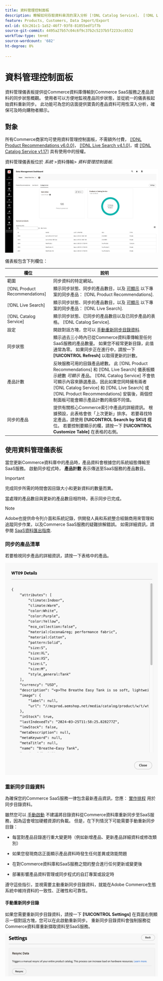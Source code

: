 ```yaml
---
title: 資料管理控制面板
description: 瞭解如何存取資料串流的深入分析 [!DNL Catalog Service]， [!DNL Live Search]、和 [!DNL Product Recommendation]s.
feature: Products, Customers, Data Import/Export
exl-id: 63c261c1-1a52-46f7-93f8-81055edf1f7b
source-git-commit: 4495a27b57c04c6f9c37b2c5237b5f2233cc8532
workflow-type: tm+mt
source-wordcount: '682'
ht-degree: 0%

---
```


# 資料管理控制面板

資料管理儀表板提供從Commerce資料庫傳輸到Commerce SaaS服務之產品資料的同步狀態概觀。 使用者可以方便地監視產品同步狀態，並從統一的儀表板起始資料重新同步。 此功能可為您的店面提供寶貴的產品資料可用性深入分析，確保可及時向購物者顯示。

## 對象

所有Commerce商家均可使用資料管理控制面板，不需額外付費， [[!DNL Product Recommendations v6.0.0]](https://experienceleague.adobe.com/en/docs/commerce-merchant-services/product-recommendations/guide-overview)， [[!DNL Live Search v4.1.0]](https://experienceleague.adobe.com/en/docs/commerce-merchant-services/live-search/guide-overview)，或 [[!DNL Catalog Service v1.17]](https://experienceleague.adobe.com/en/docs/commerce-merchant-services/catalog-service/guide-overview) 具有使用中的授權。

資料管理儀表板位於 *系統* >資料傳輸> *資料管理控制面板*.

![資料管理控制面板](assets/data-management-dashboard.png)

儀表板包含下列欄位：

| 欄位 | 說明 |
|--- |--- |
| 範圍 | 同步資料的特定網站。 |
| [!DNL Product Recommendations] | 顯示同步狀態、同步的產品數目，以及 [可顯示](https://experienceleague.adobe.com/en/docs/commerce-admin/config/catalog/inventory#stock-options) 以下專案的同步產品： [!DNL Product Recommendations]. |
| [!DNL Live Search] | 顯示同步狀態、同步的產品數目，以及 [可顯示](https://experienceleague.adobe.com/en/docs/commerce-admin/config/catalog/inventory#stock-options) 以下專案的同步產品： [!DNL Live Search]. |
| [!DNL Catalog Service] | 顯示同步狀態、已同步的產品數目以及已同步產品的表格。 [!DNL Catalog Service]. |
| 設定 | 開啟對話方塊，您可以 [手動重新同步目錄資料](#resync-catalog-data). |
| 同步狀態 | 顯示過去三小時內已從Commerce資料庫傳輸至任何SaaS服務的產品數量。 如果您不經常更新目錄，此值通常為零。 如果同步正在進行中，請按一下 **[!UICONTROL Refresh]** 以取得更新的計數。 |
| 產品計數 | 反映服務可用的目錄產品總數。 此 [!DNL Product Recommendations] 和 [!DNL Live Search] 儀表板顯示總數 _可顯示_ 產品。 [!DNL Catalog Service] 不會依可顯示內容來篩選產品，因此如果您同時擁有兩者 [!DNL Catalog Service] 和 [!DNL Live Search] 或 [!DNL Product Recommendations] 安裝後，兩個控制面板可能會顯示產品計數的兩個不同值。 |
| 同步的產品 | 提供有關核心Commerce索引中產品的詳細資訊。 根據預設，此表格會依「上次更新」排序。 若要尋找特定產品，請使用 **[!UICONTROL Search by SKU]** 欄位。 若要控制要顯示的欄，請按一下 **[!UICONTROL Customize Table]** 在表格的右側。 |

## 使用資料管理儀表板

當您更新Commerce資料庫中的產品時，產品資料會根據您的系統組態傳輸至SaaS服務。 啟動同步程式時， **產品計數** 表示傳送至SaaS服務的產品數目。

>[!IMPORTANT]
>
>完成同步所需的時間會因目錄大小和更新資料的數量而異。

當處理的產品數目與更新的產品數目相符時，表示同步已完成。

>[!NOTE]
>
>Adobe也提供命令列介面和系統記錄，供開發人員和系統整合經銷商用來管理和追蹤同步作業，以及Commerce SaaS服務的疑難排解錯誤。 如需詳細資訊，請參閱 [SaaS資料匯出指南](https://experienceleague.adobe.com/en/docs/commerce-merchant-services/saas-data-export/overview).

### 同步的產品清單

若要檢視同步產品的詳細資訊，請按一下表格中的產品。

![同步產品詳細資料](assets/sync-product-detail.png)

### 重新同步目錄資料

為確保您的Commerce SaaS服務一律包含最新產品資訊，您應： [實作排程](https://experienceleague.adobe.com/en/docs/commerce-operations/configuration-guide/cli/manage-indexers#reindex) 用於同步目錄資料。

雖然您可以 [手動啟動](#manually-resync-catalog) 不建議將目錄資料從Commerce資料庫重新同步至SaaS服務，因為這會增加硬體資源的負載。 但是，在下列情況下可能需要手動重新同步目錄：

- 每當對產品目錄進行重大變更時（例如新增產品、更新產品詳細資料或修改類別）

- 如果您發現商店正面顯示產品資料時發生任何差異或效能問題

- 在對Commerce資料庫和SaaS服務之間的整合進行任何更新或變更後

- 部署影響產品資料管理或同步程式的自訂專案或設定時

遵守這些指引，並視需要主動重新同步目錄資料，就能在Adobe Commerce生態系統中維持資料的一致性、正確性和可靠性。

#### 手動重新同步目錄

如果您需要重新同步目錄資料，請按一下 **[!UICONTROL Settings]** 在頁面右側顯示一個對話方塊，您可以在此啟動重新同步。 重新同步目錄資料會強制服務從Commerce資料庫重新擷取資料至SaaS服務。

![手動同步產品](assets/resync-data.png)
